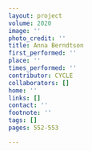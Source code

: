 ```yaml
---
layout: project
volume: 2020
image: ''
photo_credit: ''
title: Anna Berndtson
first_performed: ''
place: ''
times_performed: ''
contributor: CYCLE
collaborators: []
home: ''
links: []
contact: ''
footnote: ''
tags: []
pages: 552-553

---
```




